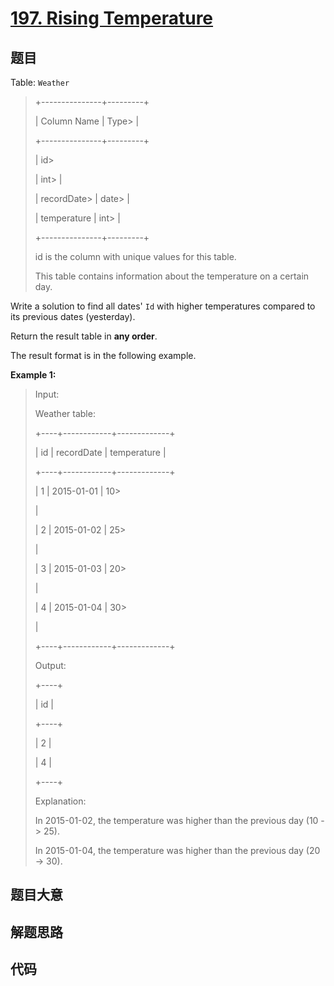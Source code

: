 # [197. Rising Temperature](https://leetcode.com/problems/rising-temperature/)

## 题目

Table: `Weather`

> 
> 
> 
> 
> 
> +---------------+---------+
> 
> | Column Name   | Type> 
> |
> 
> +---------------+---------+
> 
> | id> 
> > 
> > 
> | int> 
>  |
> 
> | recordDate> 
> | date> 
> |
> 
> | temperature   | int> 
>  |
> 
> +---------------+---------+
> 
> id is the column with unique values for this table.
> 
> This table contains information about the temperature on a certain day.
> 
> 



Write a solution to find all dates' `Id` with higher temperatures compared to
its previous dates (yesterday).

Return the result table in **any order**.

The result format is in the following example.



**Example 1:**

> Input: 
> 
> Weather table:
> 
> +----+------------+-------------+
> 
> | id | recordDate | temperature |
> 
> +----+------------+-------------+
> 
> | 1  | 2015-01-01 | 10> 
> > 
>   |
> 
> | 2  | 2015-01-02 | 25> 
> > 
>   |
> 
> | 3  | 2015-01-03 | 20> 
> > 
>   |
> 
> | 4  | 2015-01-04 | 30> 
> > 
>   |
> 
> +----+------------+-------------+
> 
> Output: 
> 
> +----+
> 
> | id |
> 
> +----+
> 
> | 2  |
> 
> | 4  |
> 
> +----+
> 
> Explanation: 
> 
> In 2015-01-02, the temperature was higher than the previous day (10 -> 25).
> 
> In 2015-01-04, the temperature was higher than the previous day (20 -> 30).
> 
> 


## 题目大意

## 解题思路

## 代码

```javascript

```


